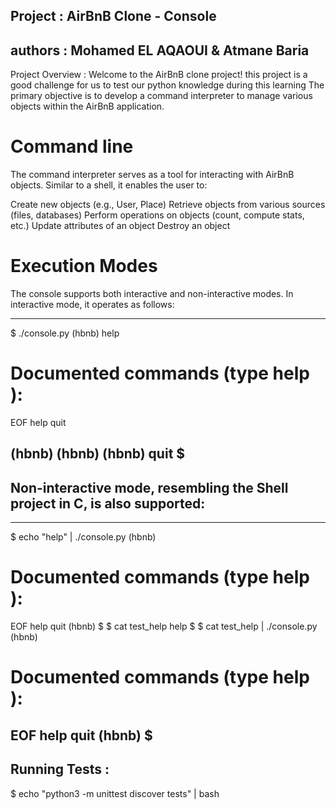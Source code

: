 ## Project : AirBnB Clone - Console
## authors : Mohamed EL AQAOUI & Atmane Baria

Project Overview :
Welcome to the AirBnB clone project! this project is a good challenge for us to test our python knowledge during this learning The primary objective is to develop a command interpreter to manage various objects within the AirBnB application.


# Command line

The command interpreter serves as a tool for interacting with AirBnB objects. Similar to a shell, it enables the user to:

Create new objects (e.g., User, Place)
Retrieve objects from various sources (files, databases)
Perform operations on objects (count, compute stats, etc.)
Update attributes of an object
Destroy an object

# Execution Modes

The console supports both interactive and non-interactive modes. In interactive mode, it operates as follows:

----------------------------------------------------------
$ ./console.py
(hbnb) help

Documented commands (type help <topic>):
========================================
EOF  help  quit

(hbnb)
(hbnb)
(hbnb) quit
$
----------------------------------------------------------

## Non-interactive mode, resembling the Shell project in C, is also supported:

----------------------------------------------------------
$ echo "help" | ./console.py
(hbnb)

Documented commands (type help <topic>):
========================================
EOF  help  quit
(hbnb)
$
$ cat test_help
help
$
$ cat test_help | ./console.py
(hbnb)

Documented commands (type help <topic>):
========================================
EOF  help  quit
(hbnb)
$
---------------------------------------------------------
## Running Tests :
$ echo "python3 -m unittest discover tests" | bash